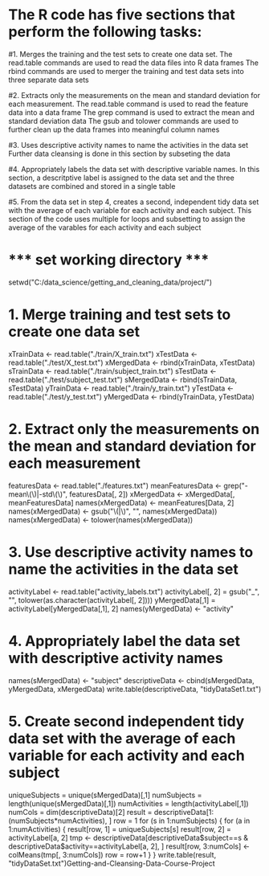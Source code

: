 # The R code has five sections that perform the following tasks:
#1.	Merges the training and the test sets to create one data set.
	The read.table commands are used to read the data files into R data frames
	The rbind commands are used to merger the training and test data sets into three separate data sets

#2.	Extracts only the measurements on the mean and standard deviation for each measurement. 
	The read.table command is used to read the feature data into a data frame
	The grep command is used to extract the mean and standard deviation data
	The gsub and tolower commands are used to further clean up the data frames into meaningful column names
	
#3.	Uses descriptive activity names to name the activities in the data set
	Further data cleansing is done in this section by subseting the data 
	
#4.	Appropriately labels the data set with descriptive variable names. 
	In this section, a descritptive label is assigned to the data set and the three datasets are combined and stored in a single table
	
#5.	From the data set in step 4, creates a second, independent tidy data set with the average of each variable for each activity and each subject.
	This section of the code uses multiple for loops and subsetting to assign the average of the varables for each activity and each subject
	
	
	
# *** set working directory ***
setwd("C:/data_science/getting_and_cleaning_data/project/")

# 1. Merge training and test sets to create one data set
xTrainData <- read.table("./train/X_train.txt")
xTestData <- read.table("./test/X_test.txt")
xMergedData <- rbind(xTrainData, xTestData)
sTrainData <- read.table("./train/subject_train.txt")
sTestData <- read.table("./test/subject_test.txt")
sMergedData <- rbind(sTrainData, sTestData)
yTrainData <- read.table("./train/y_train.txt")
yTestData <- read.table("./test/y_test.txt")
yMergedData <- rbind(yTrainData, yTestData)

# 2. Extract only the measurements on the mean and standard deviation for each measurement
featuresData <- read.table("./features.txt")
meanFeaturesData <- grep("-mean\\(\\)|-std\\(\\)", featuresData[, 2])
xMergedData <- xMergedData[, meanFeaturesData]
names(xMergedData) <- meanFeatures[Data, 2]
names(xMergedData) <- gsub("\\(|\\)", "", names(xMergedData))
names(xMergedData) <- tolower(names(xMergedData))

# 3. Use descriptive activity names to name the activities in the data set
activityLabel <- read.table("activity_labels.txt")
activityLabel[, 2] = gsub("_", "", tolower(as.character(activityLabel[, 2])))
yMergedData[,1] = activityLabel[yMergedData[,1], 2]
names(yMergedData) <- "activity"

# 4. Appropriately label the data set with descriptive activity names
names(sMergedData) <- "subject"
descriptiveData <- cbind(sMergedData, yMergedData, xMergedData)
write.table(descriptiveData, "tidyDataSet1.txt")

# 5. Create second independent tidy data set with the average of each variable for each activity and each subject
uniqueSubjects = unique(sMergedData)[,1]
numSubjects = length(unique(sMergedData)[,1])
numActivities = length(activityLabel[,1])
numCols = dim(descriptiveData)[2]
result = descriptiveData[1:(numSubjects*numActivities), ]
row = 1
for (s in 1:numSubjects) {
  for (a in 1:numActivities) {
    result[row, 1] = uniqueSubjects[s]
    result[row, 2] = activityLabel[a, 2]
    tmp <- descriptiveData[descriptiveData$subject==s & descriptiveData$activity==activityLabel[a, 2], ]
    result[row, 3:numCols] <- colMeans(tmp[, 3:numCols])
    row = row+1
  }
}
write.table(result, "tidyDataSet.txt")Getting-and-Cleansing-Data-Course-Project
